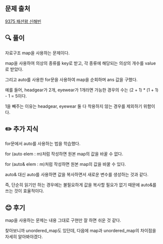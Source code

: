## 문제 출처

<a href="https://www.acmicpc.net/problem/9375" rel="nofollow">9375 패션왕 신해빈</a>

## 🔍 풀이

자료구조 map을 사용하는 문제이다.

map을 사용하여 의상의 종류를 key로 받고, 각 종류에 해당되는 의상의 개수를 value로 받았다.

그리고 auto를 사용한 for문을 사용하여 map을 순회하며 ans 값을 구했다.

예를 들어, headgear가 2개, eyewear가 1개라면 가능한 경우의 수는 (2 + 1) * (1 + 1) - 1 = 5이다.

1을 빼주는 이유는 headgear, eyewear 둘 다 착용하지 않는 경우를 제외하기 위함이다.

## ✏️ 추가 지식

for문에서 auto를 사용하는 법을 학습했다.

for (auto elem : m)처럼 작성하면 원본 map의 값을 바꿀 수 없다.

for (auto& elem : m)처럼 작성하면 원본 map의 값을 바꿀 수 있다.

auto& 대신 auto를 사용하면 값을 복사하면서 새로운 변수를 생성하는 것과 같다.

즉, 단순히 읽기만 하는 경우에는 불필요하게 값을 복사할 필요가 없기 때문에 auto&를 쓰는 것이 효율적이다.

## 😊 후기

map을 사용하는 문제는 내용 그대로 구현만 잘 하면 쉬운 것 같다.

찾아보니까 unordered_map도 있던데, 다음에 map과 unordered_map의 차이점을 자세히 알아봐야겠다.